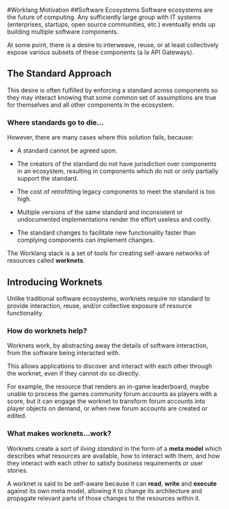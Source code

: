 #Worklang Motivation
##Software Ecosystems
Software ecosystems are the future of computing. Any sufficiently large group with IT systems (enterprises, startups, open source communities, etc.) eventually ends up building multiple software components. 

At some point, there is a desire to interweave, reuse, or at least collectively expose various subsets of these components (a la API Gateways).

## The Standard Approach
This desire is often fulfilled by enforcing a standard across components so they may interact knowing that some common set of assumptions are true for themselves and all other components in the ecosystem.

### Where standards go to die...
However, there are many cases where this solution fails, because:

- A standard cannot be agreed upon.

- The creators of the standard do not have jurisdiction over components in an ecosystem, resulting in components which do not or only partially support the standard.
- The cost of retrofitting legacy components to meet the standard is too high.

- Multiple versions of the same standard and inconsistent or undocumented implementations render the effort useless and costly.

- The standard changes to facilitate new functionality faster than complying components can implement changes.

The Worklang stack is a set of tools for creating self-aware networks of resources called **worknets**.

## Introducing Worknets
Unlike traditional software ecosystems, worknets require no standard to provide interaction, reuse, and/or collective exposure of resource functionality.

### How do worknets help?
Worknets work, by abstracting away the details of software interaction, from the software being interacted with.

This allows applications to discover and interact with each other through the worknet, even if they cannot do so directly.

For example, the resource that renders an in-game leaderboard, maybe unable to process the games community forum accounts as players with a score, but it can engage the worknet to transform forum accounts into player objects on demand, or when new forum accounts are created or edited.

### What makes worknets...work?
Worknets create a sort of *living standard* in the form of a **meta model** which describes what resources are available, how to interact with them, and how they interact with each other to satisfy business requirements or user stories.

A worknet is said to be self-aware because it can **read**, **write** and **execute** against its own meta model, allowing it to change its architecture and propagate relevant parts of those changes to the resources within it.


